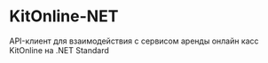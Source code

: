 # KitOnline-NET
API-клиент для взаимодействия с сервисом аренды онлайн касс KitOnline на .NET Standard
